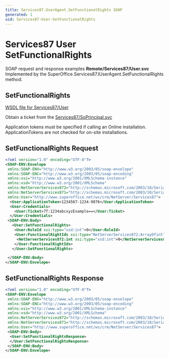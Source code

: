 ```yaml
---
title: Services87.UserAgent.SetFunctionalRights SOAP
generated: 1
uid: Services87-User-SetFunctionalRights
---
```


# Services87 User SetFunctionalRights

SOAP request and response examples **Remote/Services87/User.svc**
Implemented by the <see cref="M:SuperOffice.Services87.IUserAgent.SetFunctionalRights">SuperOffice.Services87.IUserAgent.SetFunctionalRights</see> method.

## SetFunctionalRights

[WSDL file for Services87/User](../Services87-User.md)

Obtain a ticket from the [Services87/SoPrincipal.svc](../SoPrincipal/index.md)

Application tokens must be specified if calling an Online installation. ApplicationTokens are not checked for on-site installations.

## SetFunctionalRights Request

```xml
<?xml version="1.0" encoding="UTF-8"?>
<SOAP-ENV:Envelope
 xmlns:SOAP-ENV="http://www.w3.org/2003/05/soap-envelope"
 xmlns:SOAP-ENC="http://www.w3.org/2003/05/soap-encoding"
 xmlns:xsi="http://www.w3.org/2001/XMLSchema-instance"
 xmlns:xsd="http://www.w3.org/2001/XMLSchema"
 xmlns:NetServerServices872="http://schemas.microsoft.com/2003/10/Serialization/Arrays"
 xmlns:NetServerServices871="http://schemas.microsoft.com/2003/10/Serialization/"
 xmlns:User="http://www.superoffice.net/ws/crm/NetServer/Services87">
  <User:ApplicationToken>1234567-1234-9876</User:ApplicationToken>
  <User:Credentials>
    <User:Ticket>7T:1234abcxyzExample==</User:Ticket>
  </User:Credentials>
 <SOAP-ENV:Body>
   <User:SetFunctionalRights>
    <User:RoleId xsi:type="xsd:int">0</User:RoleId>
    <User:FunctionalRightIds xsi:type="NetServerServices872:ArrayOfint">
     <NetServerServices872:int xsi:type="xsd:int">0</NetServerServices872:int>
    </User:FunctionalRightIds>
   </User:SetFunctionalRights>

 </SOAP-ENV:Body>
</SOAP-ENV:Envelope>

```

## SetFunctionalRights Response

```xml
<?xml version="1.0" encoding="UTF-8"?>
<SOAP-ENV:Envelope
 xmlns:SOAP-ENV="http://www.w3.org/2003/05/soap-envelope"
 xmlns:SOAP-ENC="http://www.w3.org/2003/05/soap-encoding"
 xmlns:xsi="http://www.w3.org/2001/XMLSchema-instance"
 xmlns:xsd="http://www.w3.org/2001/XMLSchema"
 xmlns:NetServerServices872="http://schemas.microsoft.com/2003/10/Serialization/Arrays"
 xmlns:NetServerServices871="http://schemas.microsoft.com/2003/10/Serialization/"
 xmlns:User="http://www.superoffice.net/ws/crm/NetServer/Services87">
 <SOAP-ENV:Body>
  <User:SetFunctionalRightsResponse>
  </User:SetFunctionalRightsResponse>
 </SOAP-ENV:Body>
</SOAP-ENV:Envelope>

```
